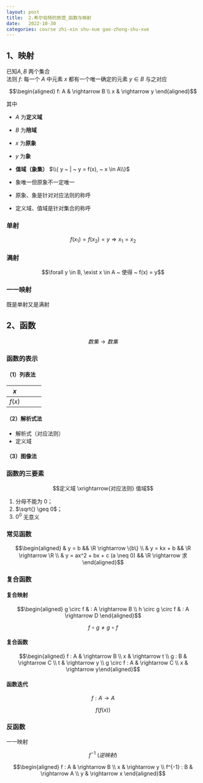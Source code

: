 ```yaml
---
layout: post
title:  2.希尔伯特的旅馆_函数与映射
date:   2022-10-30
categories: course zhi-xin shu-xue gao-zhong-shu-xue
---
```


## 1、映射

已知$A, B$ 两个集合  
法则 $f:$ 每一个 $A$ 中元素 $x$ 都有一个唯一确定的元素 $y \in B$ 与之对应

$$\begin{aligned} f: A & \rightarrow B \\ x & \rightarrow y \end{aligned}$$

其中
* $A$ 为**定义域**
* $B$ 为**陪域**
* $x$ 为**原象**
* $y$ 为**象**
* **值域（象集）** $\\{ y ~ | ~ y = f(x), ~ x \in A\\}$

* 象唯一但原象不一定唯一
* 原象、象是针对对应法则的称呼
* 定义域、值域是针对集合的称呼

### 单射

$$f(x_1) = f(x_2) = y \Rightarrow x_1 = x_2$$

### 满射

$$\forall y \in B, \exist x \in A ~ 使得 ~ f(x) = y$$

### 一一映射

既是单射又是满射

## 2、函数

$$ 数集 \rightarrow 数集 $$

### 函数的表示

#### （1）列表法

|$x$    |   |   |   |
|-|-|-|-|
|$f(x)$ |   |   |   |

#### （2）解析式法

* 解析式（对应法则）
* 定义域

#### （3）图像法

### 函数的三要素

$$定义域 \xrightarrow{对应法则} 值域$$

1. 分母不能为 $0$；
2. $\sqrt{} \geq 0$；
3. $0^0$ 无意义

### 常见函数

$$\begin{aligned} & y = b && \R \rightarrow \{b\} \\ & y = kx + b && \R \rightarrow \R \\ & y = ax^2 + bx + c (a \neq 0) && \R \rightarrow 求 \end{aligned}$$

### 复合函数

#### 复合映射

$$\begin{aligned} g \circ f & : A \rightarrow B \\ h \circ g \circ f & : A \rightarrow D \end{aligned}$$

$$f \circ g \neq g \circ f$$

#### 复合函数

$$\begin{aligned} f : A & \rightarrow B \\ x & \rightarrow t \\ g : B & \rightarrow C \\ t & \rightarrow y \\ g \circ f : A & \rightarrow C \\ x & \rightarrow y\end{aligned}$$

#### 函数迭代

$$f : A \rightarrow A$$

$$f(f(x))$$

### 反函数

一一映射

$$f^{-1} ~ (逆映射)$$

$$\begin{aligned} f : A & \rightarrow B \\ x & \rightarrow y \\ f^{-1} : B & \rightarrow A \\ y & \rightarrow x \end{aligned}$$